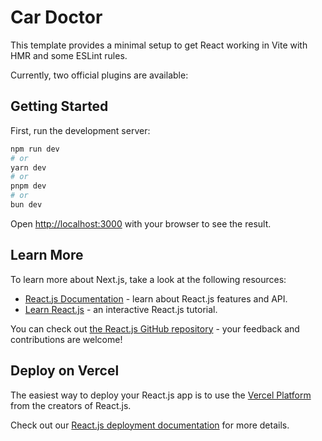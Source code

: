 # Car Doctor

This template provides a minimal setup to get React working in Vite with HMR and some ESLint rules.

Currently, two official plugins are available:

## Getting Started

First, run the development server:

```bash
npm run dev
# or
yarn dev
# or
pnpm dev
# or
bun dev
```

Open [http://localhost:3000](http://localhost:3000) with your browser to see the
result.


## Learn More

To learn more about Next.js, take a look at the following resources:

- [React.js Documentation](https://reactrouter.com/6.30.0) - learn about React.js
  features and API.
- [Learn React.js](https://reactrouter.com/6.30.0/start/tutorial) - an interactive React.js tutorial.

You can check out
[the React.js GitHub repository](https://github.com/facebook/react) - your
feedback and contributions are welcome!

## Deploy on Vercel

The easiest way to deploy your React.js app is to use the
[Vercel Platform](https://vercel.com/docs)
from the creators of React.js.

Check out our
[React.js deployment documentation](https://create-react-app.dev/docs/deployment/)
for more details.


